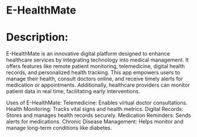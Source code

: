 # E-HealthMate
# Description:
E-HealthMate is an innovative digital platform designed to enhance healthcare services by integrating technology into medical management. It offers features like remote patient monitoring, telemedicine, digital health records, and personalized health tracking. This app empowers users to manage their health, consult doctors online, and receive timely alerts for medication or appointments. Additionally, healthcare providers can monitor patient data in real time, facilitating early interventions.
<p></p>
Uses of E-HealthMate:
Telemedicine: Enables virtual doctor consultations.
Health Monitoring: Tracks vital signs and health metrics.
Digital Records: Stores and manages health records securely.
Medication Reminders: Sends alerts for medications.
Chronic Disease Management: Helps monitor and manage long-term conditions like diabetes.
